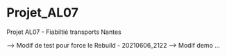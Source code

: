 # Projet_AL07
 Projet AL07 - Fiabiltié transports Nantes
 
 --> Modif de test pour force le Rebuild - 20210606_2122
 --> Modif demo ...
